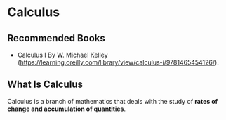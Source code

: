 # Calculus

## Recommended Books

- Calculus I By W. Michael Kelley (https://learning.oreilly.com/library/view/calculus-i/9781465454126/).

## What Is Calculus

Calculus is a branch of mathematics that deals with the study of **rates of change and accumulation of quantities**.